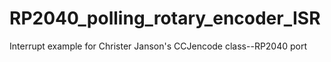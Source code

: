 # RP2040_polling_rotary_encoder_ISR
Interrupt example for Christer Janson's CCJencode class--RP2040 port
